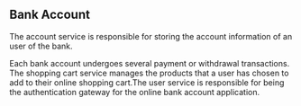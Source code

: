 ## Bank Account
The account service is responsible for storing the account information of an user of the bank.

Each bank account undergoes several payment or withdrawal transactions.
The shopping cart service manages the products that a user has chosen to add to their online shopping cart.The user service is responsible for being the authentication gateway for the online bank account application.




